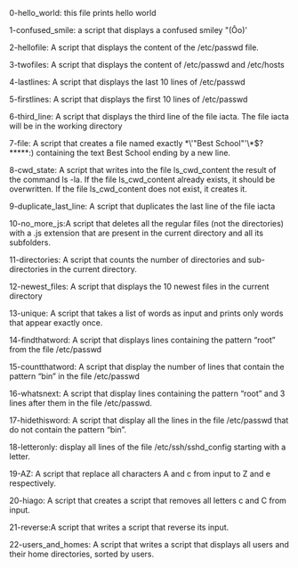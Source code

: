 0-hello_world: this file prints hello world

1-confused_smile: a script that displays a confused smiley "(Ôo)'

2-hellofile: A script that displays the content of the /etc/passwd file.

3-twofiles: A script that displays the content of /etc/passwd and /etc/hosts

4-lastlines: A script that displays  the last 10 lines of /etc/passwd

5-firstlines: A script that displays  the first 10 lines of /etc/passwd

6-third_line: A script that displays  the third line of the file iacta. The file iacta will be in the working directory

7-file: A script that creates a file named exactly \*\\'"Best School"\'\\*$\?\*\*\*\*\*:) containing the text Best School ending by a new line.

8-cwd_state:  A script that writes into the file ls_cwd_content the result of the command ls -la. If the file ls_cwd_content already exists, it should be overwritten. If the file ls_cwd_content does not exist, it creates it.

9-duplicate_last_line: A script that duplicates the last line of the file iacta

10-no_more_js:A script that deletes all the regular files (not the directories) with a .js extension that are present in the current directory and all its subfolders.

11-directories: A script that counts the number of directories and sub-directories in the current directory.

12-newest_files: A script that displays the 10 newest files in the current directory

13-unique: A script that takes a list of words as input and prints only words that appear exactly once.

14-findthatword: A script that displays lines containing the pattern “root” from the file /etc/passwd

15-countthatword: A script that display the number of lines that contain the pattern “bin” in the file /etc/passwd

16-whatsnext: A script that display lines containing the pattern “root” and 3 lines after them in the file /etc/passwd.

17-hidethisword: A script that display all the lines in the file /etc/passwd that do not contain the pattern “bin”.

18-letteronly: display all lines of the file /etc/ssh/sshd_config starting with a letter.

19-AZ: A script that replace all characters A and c from input to Z and e respectively.

20-hiago: A script that creates a script that removes all letters c and C from input.

21-reverse:A script that writes a script that reverse its input.

22-users_and_homes: A script that writes a script that displays all users and their home directories, sorted by users.
